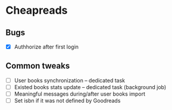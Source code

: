 # Cheapreads

## Bugs
- [x] Authhorize after first login

## Common tweaks
- [ ] User books synchronization – dedicated task
- [ ] Existed books stats update – dedicated task (background job)
- [ ] Meaningful messages during/after user books import
- [ ] Set isbn if it was not defined by Goodreads
